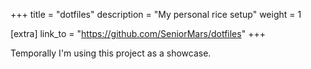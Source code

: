 +++
title = "dotfiles"
description = "My personal rice setup"
weight = 1

[extra]
link_to = "https://github.com/SeniorMars/dotfiles"
+++

Temporally I'm using this project as a showcase.
